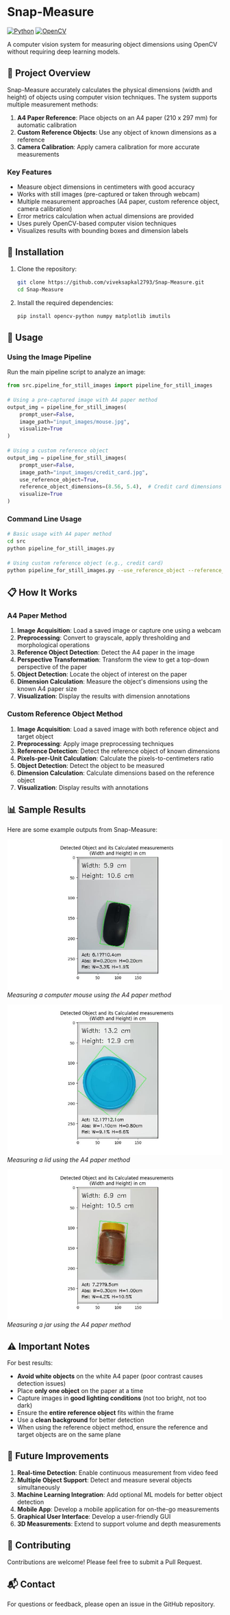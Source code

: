 # Snap-Measure

[![Python](https://img.shields.io/badge/python-3.6+-blue.svg)](https://www.python.org/downloads/)
[![OpenCV](https://img.shields.io/badge/opencv-4.0+-brightgreen.svg)](https://opencv.org/)

A computer vision system for measuring object dimensions using OpenCV without requiring deep learning models.

## 🎯 Project Overview

Snap-Measure accurately calculates the physical dimensions (width and height) of objects using computer vision techniques. The system supports multiple measurement methods:

1. **A4 Paper Reference**: Place objects on an A4 paper (210 x 297 mm) for automatic calibration
2. **Custom Reference Objects**: Use any object of known dimensions as a reference
3. **Camera Calibration**: Apply camera calibration for more accurate measurements

### Key Features

- Measure object dimensions in centimeters with good accuracy
- Works with still images (pre-captured or taken through webcam)
- Multiple measurement approaches (A4 paper, custom reference object, camera calibration)
- Error metrics calculation when actual dimensions are provided
- Uses purely OpenCV-based computer vision techniques
- Visualizes results with bounding boxes and dimension labels

## 🔧 Installation

1. Clone the repository:
   ```bash
   git clone https://github.com/viveksapkal2793/Snap-Measure.git
   cd Snap-Measure
   ```

2. Install the required dependencies:
   ```bash
   pip install opencv-python numpy matplotlib imutils
   ```

## 🚀 Usage

### Using the Image Pipeline

Run the main pipeline script to analyze an image:

```python
from src.pipeline_for_still_images import pipeline_for_still_images

# Using a pre-captured image with A4 paper method
output_img = pipeline_for_still_images(
    prompt_user=False,
    image_path="input_images/mouse.jpg",
    visualize=True
)

# Using a custom reference object
output_img = pipeline_for_still_images(
    prompt_user=False,
    image_path="input_images/credit_card.jpg",
    use_reference_object=True,
    reference_object_dimensions=(8.56, 5.4),  # Credit card dimensions in cm
    visualize=True
)
```

### Command Line Usage

```bash
# Basic usage with A4 paper method
cd src
python pipeline_for_still_images.py

# Using custom reference object (e.g., credit card)
python pipeline_for_still_images.py --use_reference_object --reference_width=8.56 --reference_height=5.4 --image_path="../input_images/credit_card.jpg"
```

## 📋 How It Works

### A4 Paper Method
1. **Image Acquisition**: Load a saved image or capture one using a webcam
2. **Preprocessing**: Convert to grayscale, apply thresholding and morphological operations
3. **Reference Object Detection**: Detect the A4 paper in the image
4. **Perspective Transformation**: Transform the view to get a top-down perspective of the paper
5. **Object Detection**: Locate the object of interest on the paper
6. **Dimension Calculation**: Measure the object's dimensions using the known A4 paper size
7. **Visualization**: Display the results with dimension annotations

### Custom Reference Object Method
1. **Image Acquisition**: Load a saved image with both reference object and target object
2. **Preprocessing**: Apply image preprocessing techniques
3. **Reference Detection**: Detect the reference object of known dimensions
4. **Pixels-per-Unit Calculation**: Calculate the pixels-to-centimeters ratio
5. **Object Detection**: Detect the object to be measured
6. **Dimension Calculation**: Calculate dimensions based on the reference object
7. **Visualization**: Display results with annotations

## 📊 Sample Results

Here are some example outputs from Snap-Measure:

![Mouse Measurement](results/mouse_measure.jpeg)
*Measuring a computer mouse using the A4 paper method*

![Lid Measurement](results/lid_measure.jpeg)
*Measuring a lid using the A4 paper method*

![Jar Measurement](results/jar_measure.jpeg)
*Measuring a jar using the A4 paper method*

## ⚠️ Important Notes

For best results:

- **Avoid white objects** on the white A4 paper (poor contrast causes detection issues)
- Place **only one object** on the paper at a time
- Capture images in **good lighting conditions** (not too bright, not too dark)
- Ensure the **entire reference object** fits within the frame
- Use a **clean background** for better detection
- When using the reference object method, ensure the reference and target objects are on the same plane

## 🔮 Future Improvements

1. **Real-time Detection**: Enable continuous measurement from video feed
2. **Multiple Object Support**: Detect and measure several objects simultaneously
3. **Machine Learning Integration**: Add optional ML models for better object detection
4. **Mobile App**: Develop a mobile application for on-the-go measurements
5. **Graphical User Interface**: Develop a user-friendly GUI
6. **3D Measurements**: Extend to support volume and depth measurements

## 🤝 Contributing

Contributions are welcome! Please feel free to submit a Pull Request.

## 📬 Contact

For questions or feedback, please open an issue in the GitHub repository.
